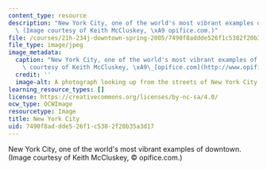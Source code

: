 ```yaml
---
content_type: resource
description: "New York City, one of the world's most vibrant examples of downtown.\
  \ (Image courtesy of Keith McCluskey, \xA9 opifice.com.)"
file: /courses/21h-234j-downtown-spring-2005/7490f8addde526f1c5382f20b35a3d17_21h-234js05.jpg
file_type: image/jpeg
image_metadata:
  caption: "New York City, one of the world's most vibrant examples of downtown. (Image\
    \ courtesy of Keith McCluskey, \xA9\_[opifice.com](http://www.opifice.com/).)"
  credit: ''
  image-alt: A photograph looking up from the streets of New York City.
learning_resource_types: []
license: https://creativecommons.org/licenses/by-nc-sa/4.0/
ocw_type: OCWImage
resourcetype: Image
title: New York City
uid: 7490f8ad-dde5-26f1-c538-2f20b35a3d17
---
```

New York City, one of the world's most vibrant examples of downtown. (Image courtesy of Keith McCluskey, © opifice.com.)